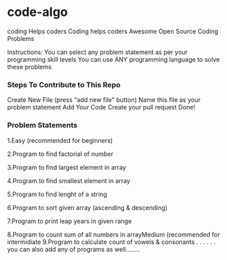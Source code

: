# code-algo
coding Helps coders
Coding helps coders Awesome Open Source Coding Problems

Instructions: You can select any problem statement as per your programming skill levels You can use ANY programming language to solve these problems

### Steps To Contribute to This Repo
Create New File (press "add new file" button)
Name this file as your problem statement
Add Your Code
Create your pull request
Done!

### Problem Statements
1.Easy (recommended for beginners)

2.Program to find factorial of number

3.Program to find largest element in array

4.Program to find smallest element in array

5.Program to find lenght of a string

6.Program to sort given array (ascending & descending)

7.Program to print leap years in given range

8.Program to count sum of all numbers in arrayMedium (recommended for intermidiate 
9.Program to calculate count of vowels & consonants 
. .
. .
. .
you can also add any of programs as well........
